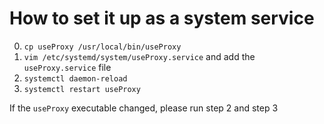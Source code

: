 # How to set it up as a system service

0. `cp useProxy /usr/local/bin/useProxy`
1. `vim /etc/systemd/system/useProxy.service` and add the `useProxy.service` file
2. `systemctl daemon-reload`
3. `systemctl restart useProxy`

If the `useProxy` executable changed, please run step 2 and step 3

